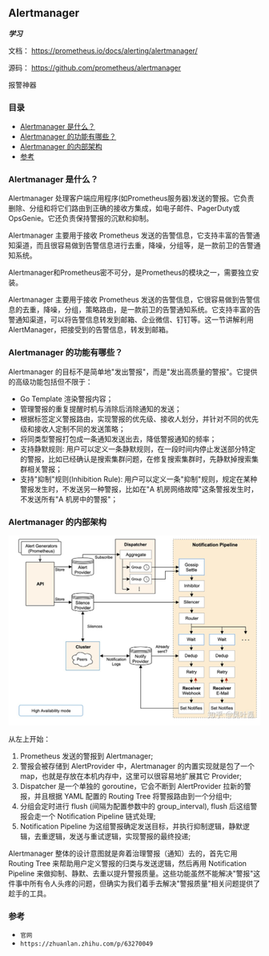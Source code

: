## Alertmanager
**_学习_**

文档： https://prometheus.io/docs/alerting/alertmanager/

源码： https://github.com/prometheus/alertmanager

报警神器

### 目录
* [Alertmanager 是什么？](#Alertmanager-是什么？)
* [Alertmanager 的功能有哪些？](#Alertmanager-的功能有哪些？)
* [Alertmanager 的内部架构](#Alertmanager-的内部架构)
* [参考](#参考)

### Alertmanager 是什么？
Alertmanager 处理客户端应用程序(如Prometheus服务器)发送的警报。它负责删除、分组和将它们路由到正确的接收方集成，如电子邮件、PagerDuty或OpsGenie。它还负责保持警报的沉默和抑制。

Alertmanager 主要用于接收 Prometheus 发送的告警信息，它支持丰富的告警通知渠道，而且很容易做到告警信息进行去重，降噪，分组等，是一款前卫的告警通知系统。

Alertmanager和Prometheus密不可分，是Prometheus的模块之一，需要独立安装。

Alertmanager 主要用于接收 Prometheus 发送的告警信息，它很容易做到告警信息的去重，降噪，分组，策略路由，是一款前卫的告警通知系统。它支持丰富的告警通知渠道，可以将告警信息转发到邮箱、企业微信、钉钉等。这一节讲解利用AlertManager，把接受到的告警信息，转发到邮箱。

### Alertmanager 的功能有哪些？
Alertmanager 的目标不是简单地"发出警报"，而是"发出高质量的警报"。它提供的高级功能包括但不限于：
* Go Template 渲染警报内容；
* 管理警报的重复提醒时机与消除后消除通知的发送；
* 根据标签定义警报路由，实现警报的优先级、接收人划分，并针对不同的优先级和接收人定制不同的发送策略；
* 将同类型警报打包成一条通知发送出去，降低警报通知的频率；
* 支持静默规则: 用户可以定义一条静默规则，在一段时间内停止发送部分特定的警报，比如已经确认是搜索集群问题，在修复搜索集群时，先静默掉搜索集群相关警报；
* 支持"抑制"规则(Inhibition Rule): 用户可以定义一条"抑制"规则，规定在某种警报发生时，不发送另一种警报，比如在"A 机房网络故障"这条警报发生时，不发送所有"A 机房中的警报"；

### Alertmanager 的内部架构
![Alertmanager](../images/alertmanager.jpg)

从左上开始：
1. Prometheus 发送的警报到 Alertmanager;
2. 警报会被存储到 AlertProvider 中，Alertmanager 的内置实现就是包了一个 map，也就是存放在本机内存中，这里可以很容易地扩展其它 Provider;
3. Dispatcher 是一个单独的 goroutine，它会不断到 AlertProvider 拉新的警报，并且根据 YAML 配置的 Routing Tree 将警报路由到一个分组中;
4. 分组会定时进行 flush (间隔为配置参数中的 group_interval), flush 后这组警报会走一个 Notification Pipeline 链式处理;
5. Notification Pipeline 为这组警报确定发送目标，并执行抑制逻辑，静默逻辑，去重逻辑，发送与重试逻辑，实现警报的最终投递;

Alertmanager 整体的设计意图就是奔着治理警报（通知）去的，首先它用 Routing Tree 来帮助用户定义警报的归类与发送逻辑，然后再用 Notification Pipeline 来做抑制、静默、去重以提升警报质量。这些功能虽然不能解决"警报"这件事中所有令人头疼的问题，但确实为我们着手去解决"警报质量"相关问题提供了趁手的工具。

### 参考
* `官网`
* `https://zhuanlan.zhihu.com/p/63270049`

